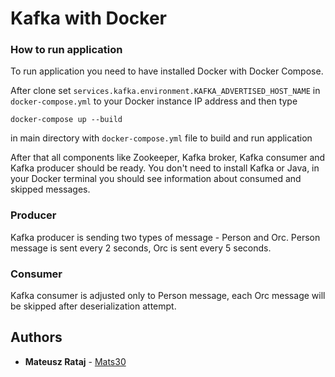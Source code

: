 # Kafka with Docker



### How to run application

To run application you need to have installed Docker with Docker Compose. 

After clone set `services.kafka.environment.KAFKA_ADVERTISED_HOST_NAME` in `docker-compose.yml` to your Docker instance IP address and then type  

```
docker-compose up --build
```

in main directory with `docker-compose.yml` file to build and run application

After that all components like Zookeeper, Kafka broker, Kafka consumer and Kafka producer should be ready. 
You don't need to install Kafka or Java, in your Docker terminal you should see information about consumed and 
skipped messages.

### Producer

Kafka producer is sending two types of message - Person and Orc. Person message is sent every 2 seconds, Orc is sent
every 5 seconds. 

### Consumer

Kafka consumer is adjusted only to Person message, each Orc message will be skipped after deserialization attempt.

## Authors

* **Mateusz Rataj** - [Mats30](https://github.com/Mats30)
